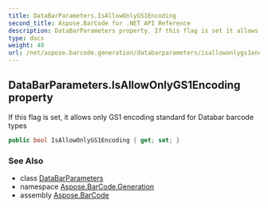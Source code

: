 ```yaml
---
title: DataBarParameters.IsAllowOnlyGS1Encoding
second_title: Aspose.BarCode for .NET API Reference
description: DataBarParameters property. If this flag is set it allows only GS1 encoding standard for Databar barcode types
type: docs
weight: 40
url: /net/aspose.barcode.generation/databarparameters/isallowonlygs1encoding/
---
```

## DataBarParameters.IsAllowOnlyGS1Encoding property

If this flag is set, it allows only GS1 encoding standard for Databar barcode types

```csharp
public bool IsAllowOnlyGS1Encoding { get; set; }
```

### See Also

* class [DataBarParameters](../)
* namespace [Aspose.BarCode.Generation](../../../aspose.barcode.generation/)
* assembly [Aspose.BarCode](../../../)


